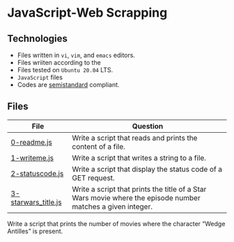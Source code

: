 # JavaScript-Web Scrapping

## Technologies

- Files written in ```vi```, ```vim```, and ```emacs``` editors. 
- Files wriiten according to the 
- Files tested on ```Ubuntu 20.04``` LTS.
- ```JavaScript``` files 
- Codes are [semistandard](https://standardjs.com/rules.html) compliant. 

## Files

| File   | Question |
|--------|------------|
|[0-readme.js](0-readme.js)|Write a script that reads and prints the content of a file.|
|[1-writeme.js](1-writeme.js)|Write a script that writes a string to a file.|
|[2-statuscode.js](2-statuscode.js)|Write a script that display the status code of a GET request.|
|[3-starwars_title.js](3-starwars_title.js)|Write a script that prints the title of a Star Wars movie where the episode number matches a given integer.|
Write a script that prints the number of movies where the character “Wedge Antilles” is present.
